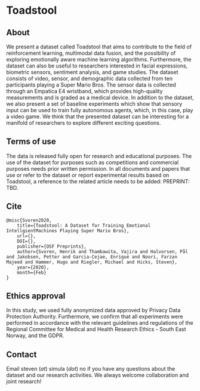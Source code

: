# Toadstool



## About
We present a dataset called Toadstool that aims to contribute to the field of reinforcement learning, multimodal data fusion, and the possibility of exploring emotionally aware machine learning algorithms. Furthermore, the dataset can also be useful to researchers interested in facial expressions, biometric sensors, sentiment analysis, and game studies. The dataset consists of video, sensor, and demographic data collected from ten participants playing a Super Mario Bros. The sensor data is collected through an Empatica E4 wristband, which provides high-quality measurements and is graded as a medical device. In addition to the dataset, we also present a set of baseline experiments which show that sensory input can be used to train fully autonomous agents, which, in this case, play a video game. We think that the presented dataset can be interesting for a manifold of researchers to explore different exciting questions.

## Terms of use
The data is released fully open for research and educational purposes. The use of the dataset for purposes such as competitions and commercial purposes needs prior written permission. In all documents and papers that use or refer to the dataset or report experimental results based on Toadstool, a reference to the related article needs to be added: PREPRINT: TBD.

## Cite
```
@misc{Svoren2020,
    title={Toadstool: A Dataset for Training Emotional IntellgientMachines Playing Super Mario Bros},
    url={},
    DOI={},
    publisher={OSF Preprints},
    author={Svoren, Henrik and Thambawita, Vajira and Halvorsen, Pål and Jakobsen, Petter and Garcia-Cejae, Enrique and Noori, Farzan Majeed and Hammer, Hugo and Riegler, Michael and Hicks, Steven},
    year={2020},
    month={Feb}
}
```

## Ethics approval
In this study, we used fully anonymized data approved by Privacy Data Protection Authority. Furthermore, we confirm that all experiments were performed in accordance with the relevant guidelines and regulations of the Regional Committee for Medical and Health Research Ethics - South East Norway, and the GDPR.

## Contact
Email steven (_at_) simula (_dot_) no if you have any questions about the dataset and our research activities. We always welcome collaboration and joint research!
